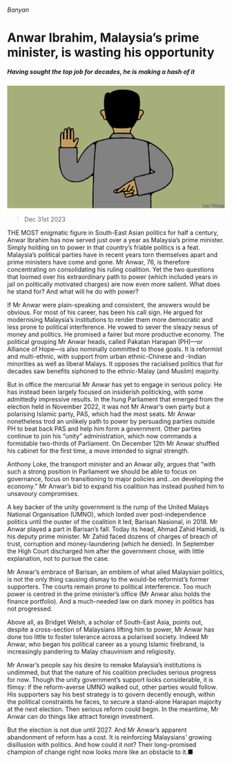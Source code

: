 ###### Banyan

# Anwar Ibrahim, Malaysia’s prime minister, is wasting his opportunity 

##### Having sought the top job for decades, he is making a hash of it 

![image](images/20240106_ASD001.jpg) 

> Dec 31st 2023 

THE MOST enigmatic figure in South-East Asian politics for half a century, Anwar Ibrahim has now served just over a year as Malaysia’s prime minister. Simply holding on to power in that country’s friable politics is a feat. Malaysia’s political parties have in recent years torn themselves apart and prime ministers have come and gone. Mr Anwar, 76, is therefore concentrating on consolidating his ruling coalition. Yet the two questions that loomed over his extraordinary path to power (which included years in jail on politically motivated charges) are now even more salient. What does he stand for? And what will he do with power? 

If Mr Anwar were plain-speaking and consistent, the answers would be obvious. For most of his career,  has been his call sign. He argued for modernising Malaysia’s institutions to render them more democratic and less prone to political interference. He vowed to sever the sleazy nexus of money and politics. He promised a fairer but more productive economy. The political grouping Mr Anwar heads, called Pakatan Harapan (PH)—or Alliance of Hope—is also nominally committed to those goals. It is reformist and multi-ethnic, with support from urban ethnic-Chinese and -Indian minorities as well as liberal Malays. It opposes the racialised politics that for decades saw benefits siphoned to the ethnic-Malay (and Muslim) majority.

But in office the mercurial Mr Anwar has yet to engage in serious policy. He has instead been largely focused on insiderish politicking, with some admittedly impressive results. In the hung Parliament that emerged from the election held in November 2022, it was not Mr Anwar’s own party but a polarising Islamic party, PAS, which had the most seats. Mr Anwar nonetheless trod an unlikely path to power by persuading parties outside PH to beat back PAS and help him form a government. Other parties continue to join his “unity” administration, which now commands a formidable two-thirds of Parliament. On December 12th Mr Anwar shuffled his cabinet for the first time, a move intended to signal strength.

Anthony Loke, the transport minister and an Anwar ally, argues that “with such a strong position in Parliament we should be able to focus on governance, focus on transitioning to major policies and…on developing the economy.” Mr Anwar’s bid to expand his coalition has instead pushed him to unsavoury compromises.

A key backer of the unity government is the rump of the United Malays National Organisation (UMNO), which lorded over post-independence politics until the ouster of the coalition it led, Barisan Nasional, in 2018. Mr Anwar played a part in Barisan’s fall. Today its head, Ahmad Zahid Hamidi, is his deputy prime minister. Mr Zahid faced dozens of charges of breach of trust, corruption and money-laundering (which he denied). In September the High Court discharged him after the government chose, with little explanation, not to pursue the case.

Mr Anwar’s embrace of Barisan, an emblem of what ailed Malaysian politics, is not the only thing causing dismay to the would-be reformist’s former supporters. The courts remain prone to political interference. Too much power is centred in the prime minister’s office (Mr Anwar also holds the finance portfolio). And a much-needed law on dark money in politics has not progressed.

Above all, as Bridget Welsh, a scholar of South-East Asia, points out, despite a cross-section of Malaysians lifting him to power, Mr Anwar has done too little to foster tolerance across a polarised society. Indeed Mr Anwar, who began his political career as a young Islamic firebrand, is increasingly pandering to Malay chauvinism and religiosity.

Mr Anwar’s people say his desire to remake Malaysia’s institutions is undimmed, but that the nature of his coalition precludes serious progress for now. Though the unity government’s support looks considerable, it is flimsy: if the reform-averse UMNO walked out, other parties would follow. His supporters say his best strategy is to govern decently enough, within the political constraints he faces, to secure a stand-alone Harapan majority at the next election. Then serious reform could begin. In the meantime, Mr Anwar can do things like attract foreign investment.

But the election is not due until 2027. And Mr Anwar’s apparent abandonment of reform has a cost. It is reinforcing Malaysians’ growing disillusion with politics. And how could it not? Their long-promised champion of change right now looks more like an obstacle to it.■





